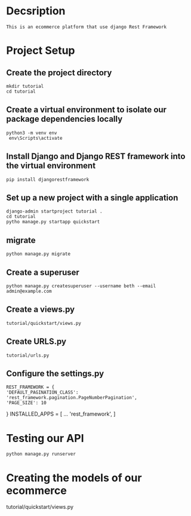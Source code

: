 # Decsription
    This is an ecommerce platform that use django Rest Framework 

# Project Setup

## Create the project directory
    mkdir tutorial
    cd tutorial

## Create a virtual environment to isolate our package dependencies locally
    python3 -m venv env
     env\Scripts\activate

## Install Django and Django REST framework into the virtual environment
    pip install djangorestframework

## Set up a new project with a single application
    django-admin startproject tutorial . 
    cd tutorial
    pytho manage.py startapp quickstart
    
## migrate
    python manage.py migrate

## Create a superuser
    python manage.py createsuperuser --username beth --email admin@example.com

## Create a views.py
    tutorial/quickstart/views.py

## Create URLS.py
    tutorial/urls.py

## Configure the settings.py
    REST_FRAMEWORK = {
    'DEFAULT_PAGINATION_CLASS': 'rest_framework.pagination.PageNumberPagination',
    'PAGE_SIZE': 10
}
         INSTALLED_APPS = [
            ...
            'rest_framework',
         ]

# Testing our API
    python manage.py runserver
    
    
# Creating  the models of our ecommerce
   tutorial/quickstart/views.py
    
 
 
    






   

    
    
 
